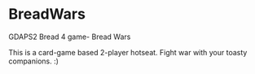 # BreadWars
GDAPS2 Bread 4 game- Bread Wars

This is a card-game based 2-player hotseat. Fight war with your toasty companions. :)